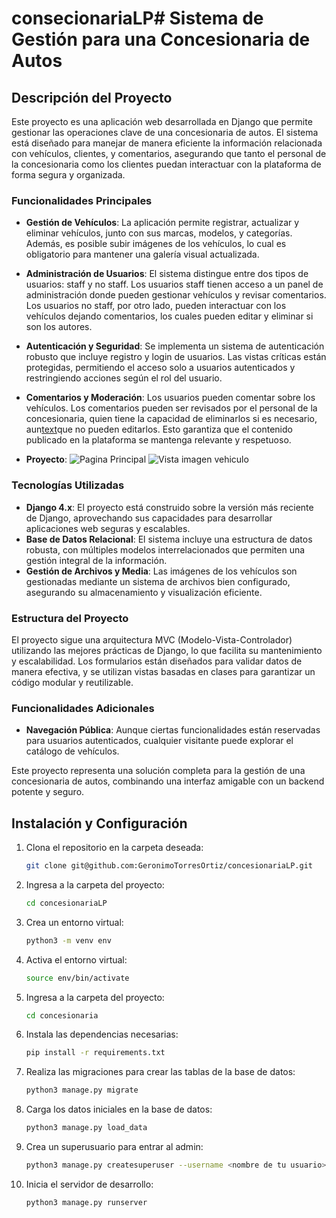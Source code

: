 # consecionariaLP# Sistema de Gestión para una Concesionaria de Autos

## Descripción del Proyecto

Este proyecto es una aplicación web desarrollada en Django que permite gestionar las operaciones clave de una concesionaria de autos. El sistema está diseñado para manejar de manera eficiente la información relacionada con vehículos, clientes, y comentarios, asegurando que tanto el personal de la concesionaria como los clientes puedan interactuar con la plataforma de forma segura y organizada.

### Funcionalidades Principales

- **Gestión de Vehículos**: La aplicación permite registrar, actualizar y eliminar vehículos, junto con sus marcas, modelos, y categorías. Además, es posible subir imágenes de los vehículos, lo cual es obligatorio para mantener una galería visual actualizada.

- **Administración de Usuarios**: El sistema distingue entre dos tipos de usuarios: staff y no staff. Los usuarios staff tienen acceso a un panel de administración donde pueden gestionar vehículos y revisar comentarios. Los usuarios no staff, por otro lado, pueden interactuar con los vehículos dejando comentarios, los cuales pueden editar y eliminar si son los autores.

- **Autenticación y Seguridad**: Se implementa un sistema de autenticación robusto que incluye registro y login de usuarios. Las vistas críticas están protegidas, permitiendo el acceso solo a usuarios autenticados y restringiendo acciones según el rol del usuario.

- **Comentarios y Moderación**: Los usuarios pueden comentar sobre los vehículos. Los comentarios pueden ser revisados por el personal de la concesionaria, quien tiene la capacidad de eliminarlos si es necesario, aun[text](recent:/604bc532c87909765eb7b91166b964a6)que no pueden editarlos. Esto garantiza que el contenido publicado en la plataforma se mantenga relevante y respetuoso.

- **Proyecto**:
![Pagina Principal](./home/static/home/pagina_inicio.jpeg)
![Vista imagen vehiculo](./home/static/home/imagen_vehiculo.jpeg)


### Tecnologías Utilizadas

- **Django 4.x**: El proyecto está construido sobre la versión más reciente de Django, aprovechando sus capacidades para desarrollar aplicaciones web seguras y escalables.
- **Base de Datos Relacional**: El sistema incluye una estructura de datos robusta, con múltiples modelos interrelacionados que permiten una gestión integral de la información.
- **Gestión de Archivos y Media**: Las imágenes de los vehículos son gestionadas mediante un sistema de archivos bien configurado, asegurando su almacenamiento y visualización eficiente.

### Estructura del Proyecto

El proyecto sigue una arquitectura MVC (Modelo-Vista-Controlador) utilizando las mejores prácticas de Django, lo que facilita su mantenimiento y escalabilidad. Los formularios están diseñados para validar datos de manera efectiva, y se utilizan vistas basadas en clases para garantizar un código modular y reutilizable.

### Funcionalidades Adicionales

- **Navegación Pública**: Aunque ciertas funcionalidades están reservadas para usuarios autenticados, cualquier visitante puede explorar el catálogo de vehículos.


Este proyecto representa una solución completa para la gestión de una concesionaria de autos, combinando una interfaz amigable con un backend potente y seguro.

## Instalación y Configuración

1. Clona el repositorio en la carpeta deseada:
    ```bash
    git clone git@github.com:GeronimoTorresOrtiz/concesionariaLP.git
    ```
2. Ingresa a la carpeta del proyecto:
    ```bash
    cd concesionariaLP
    ```
3. Crea un entorno virtual:
    ```bash
    python3 -m venv env
    ```
4. Activa el entorno virtual:
    ```bash
    source env/bin/activate
    ```
6. Ingresa a la carpeta del proyecto:
    ```bash
    cd concesionaria
    ```
5. Instala las dependencias necesarias:
    ```bash
    pip install -r requirements.txt
    ``` 

7. Realiza las migraciones para crear las tablas de la base de datos:
    ```bash
    python3 manage.py migrate
    ```
8. Carga los datos iniciales en la base de datos:
    ```bash
    python3 manage.py load_data
    ```
9. Crea un superusuario para entrar al admin:
    ```bash
    python3 manage.py createsuperuser --username <nombre de tu usuario>
    ``` 
       
10. Inicia el servidor de desarrollo:
    ```bash
    python3 manage.py runserver
    ``` 
